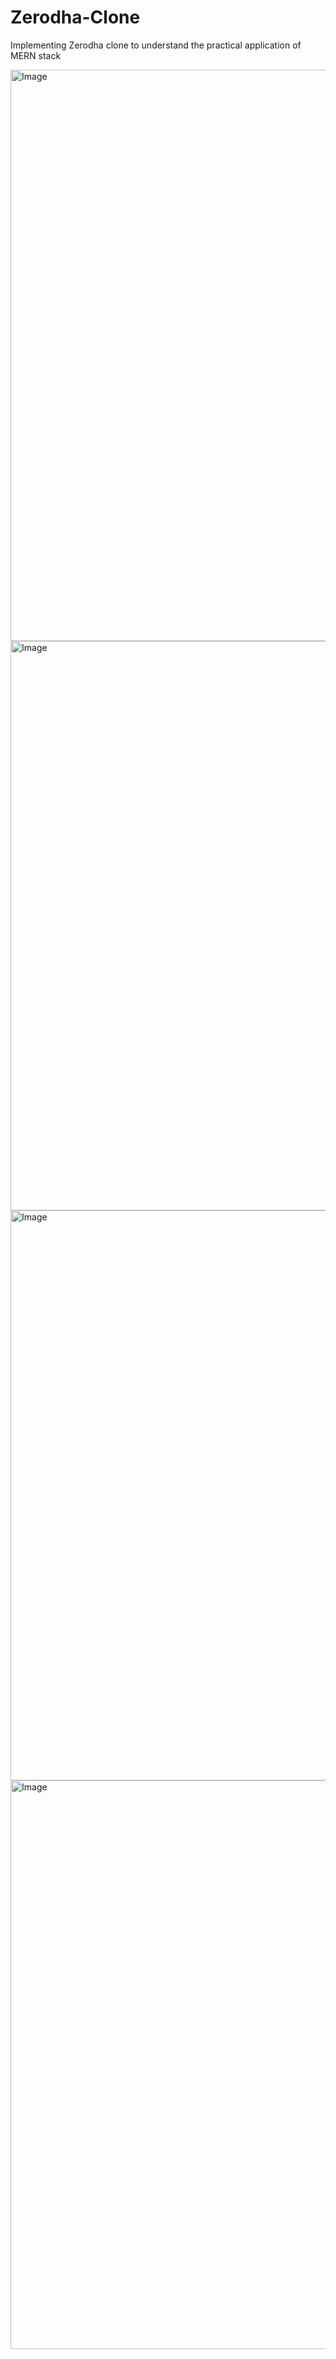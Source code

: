 # Zerodha-Clone
Implementing Zerodha clone to understand the practical application of  MERN stack

<img width="1859" height="914" alt="Image" src="https://github.com/user-attachments/assets/183f6c4a-fd69-43b3-9e04-b03714eeb8fc" />

<img width="1853" height="911" alt="Image" src="https://github.com/user-attachments/assets/fe06482a-8829-42dd-b64b-76d80a9220fb" />

<img width="1848" height="912" alt="Image" src="https://github.com/user-attachments/assets/d0d544a2-4773-41f6-a851-4dd5f3f01d4f" />

<img width="1856" height="910" alt="Image" src="https://github.com/user-attachments/assets/31a4b0fb-020c-44b7-9d7a-737b43e2773e" />
